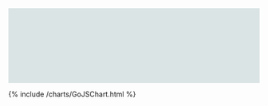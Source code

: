 ---
---
<div id="myDiagramDiv" style="width:100%; height:150px; background-color: #DAE4E4;"></div>

{% include /charts/GoJSChart.html %}
